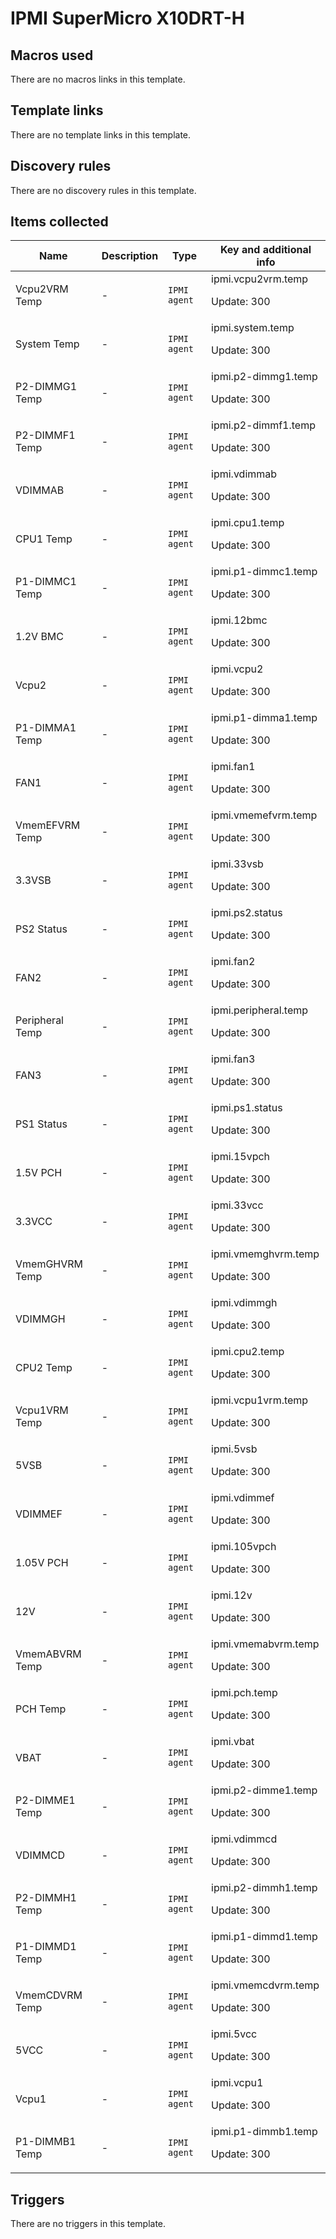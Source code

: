 # IPMI SuperMicro X10DRT-H

## Macros used

There are no macros links in this template.

## Template links

There are no template links in this template.

## Discovery rules

There are no discovery rules in this template.

## Items collected

|Name|Description|Type|Key and additional info|
|----|-----------|----|----|
|Vcpu2VRM Temp|<p>-</p>|`IPMI agent`|ipmi.vcpu2vrm.temp<p>Update: 300</p>|
|System Temp|<p>-</p>|`IPMI agent`|ipmi.system.temp<p>Update: 300</p>|
|P2-DIMMG1 Temp|<p>-</p>|`IPMI agent`|ipmi.p2-dimmg1.temp<p>Update: 300</p>|
|P2-DIMMF1 Temp|<p>-</p>|`IPMI agent`|ipmi.p2-dimmf1.temp<p>Update: 300</p>|
|VDIMMAB|<p>-</p>|`IPMI agent`|ipmi.vdimmab<p>Update: 300</p>|
|CPU1 Temp|<p>-</p>|`IPMI agent`|ipmi.cpu1.temp<p>Update: 300</p>|
|P1-DIMMC1 Temp|<p>-</p>|`IPMI agent`|ipmi.p1-dimmc1.temp<p>Update: 300</p>|
|1.2V BMC|<p>-</p>|`IPMI agent`|ipmi.12bmc<p>Update: 300</p>|
|Vcpu2|<p>-</p>|`IPMI agent`|ipmi.vcpu2<p>Update: 300</p>|
|P1-DIMMA1 Temp|<p>-</p>|`IPMI agent`|ipmi.p1-dimma1.temp<p>Update: 300</p>|
|FAN1|<p>-</p>|`IPMI agent`|ipmi.fan1<p>Update: 300</p>|
|VmemEFVRM Temp|<p>-</p>|`IPMI agent`|ipmi.vmemefvrm.temp<p>Update: 300</p>|
|3.3VSB|<p>-</p>|`IPMI agent`|ipmi.33vsb<p>Update: 300</p>|
|PS2 Status|<p>-</p>|`IPMI agent`|ipmi.ps2.status<p>Update: 300</p>|
|FAN2|<p>-</p>|`IPMI agent`|ipmi.fan2<p>Update: 300</p>|
|Peripheral Temp|<p>-</p>|`IPMI agent`|ipmi.peripheral.temp<p>Update: 300</p>|
|FAN3|<p>-</p>|`IPMI agent`|ipmi.fan3<p>Update: 300</p>|
|PS1 Status|<p>-</p>|`IPMI agent`|ipmi.ps1.status<p>Update: 300</p>|
|1.5V PCH|<p>-</p>|`IPMI agent`|ipmi.15vpch<p>Update: 300</p>|
|3.3VCC|<p>-</p>|`IPMI agent`|ipmi.33vcc<p>Update: 300</p>|
|VmemGHVRM Temp|<p>-</p>|`IPMI agent`|ipmi.vmemghvrm.temp<p>Update: 300</p>|
|VDIMMGH|<p>-</p>|`IPMI agent`|ipmi.vdimmgh<p>Update: 300</p>|
|CPU2 Temp|<p>-</p>|`IPMI agent`|ipmi.cpu2.temp<p>Update: 300</p>|
|Vcpu1VRM Temp|<p>-</p>|`IPMI agent`|ipmi.vcpu1vrm.temp<p>Update: 300</p>|
|5VSB|<p>-</p>|`IPMI agent`|ipmi.5vsb<p>Update: 300</p>|
|VDIMMEF|<p>-</p>|`IPMI agent`|ipmi.vdimmef<p>Update: 300</p>|
|1.05V PCH|<p>-</p>|`IPMI agent`|ipmi.105vpch<p>Update: 300</p>|
|12V|<p>-</p>|`IPMI agent`|ipmi.12v<p>Update: 300</p>|
|VmemABVRM Temp|<p>-</p>|`IPMI agent`|ipmi.vmemabvrm.temp<p>Update: 300</p>|
|PCH Temp|<p>-</p>|`IPMI agent`|ipmi.pch.temp<p>Update: 300</p>|
|VBAT|<p>-</p>|`IPMI agent`|ipmi.vbat<p>Update: 300</p>|
|P2-DIMME1 Temp|<p>-</p>|`IPMI agent`|ipmi.p2-dimme1.temp<p>Update: 300</p>|
|VDIMMCD|<p>-</p>|`IPMI agent`|ipmi.vdimmcd<p>Update: 300</p>|
|P2-DIMMH1 Temp|<p>-</p>|`IPMI agent`|ipmi.p2-dimmh1.temp<p>Update: 300</p>|
|P1-DIMMD1 Temp|<p>-</p>|`IPMI agent`|ipmi.p1-dimmd1.temp<p>Update: 300</p>|
|VmemCDVRM Temp|<p>-</p>|`IPMI agent`|ipmi.vmemcdvrm.temp<p>Update: 300</p>|
|5VCC|<p>-</p>|`IPMI agent`|ipmi.5vcc<p>Update: 300</p>|
|Vcpu1|<p>-</p>|`IPMI agent`|ipmi.vcpu1<p>Update: 300</p>|
|P1-DIMMB1 Temp|<p>-</p>|`IPMI agent`|ipmi.p1-dimmb1.temp<p>Update: 300</p>|


## Triggers

There are no triggers in this template.

